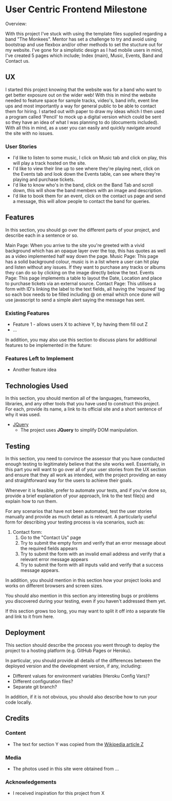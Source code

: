 # User Centric Frontend Milestone

Overview:

With this project I've stuck with using the template files supplied regarding a band "The Monkees". Mentor has set a challenge to try and avoid using bootstrap and use flexbox
and/or other methods to set the stucture out for my website. I've gone for a simplistic design as I had mobile users in mind, I've created 5 pages which include; Index (main), Music, Events,
Band and Contact us. 
 
## UX

I started this project knowing that the website was for a band who want to get better exposure out on the wider web! With this in mind the website needed to feature space for sample tracks, video's,
band info, event line ups and most importantly a way for general public to be able to contact them for hiring. I started out with paper to draw my ideas which I then used a program called 'Pencil' to mock up
a digital version which could be sent so they have an idea of what I was planning to do (documents included). With all this in mind, as a user you can easily and quickly navigate around the site with
no issues.

### User Stories

- I'd like to listen to some music, I click on Music tab and click on play, this will play a track hosted on the site.
- I'd like to view their line up to see where they're playing next, click on the Events tab and look down the Events table, can see where they're playing and purchase tickets.
- I'd like to know who's in the band, click on the Band Tab and scroll down, this will show the band members with an image and description.
- I'd like to book them for an event, click on the contact us page and send a message, this will allow people to contact the band for queries.

## Features

In this section, you should go over the different parts of your project, and describe each in a sentence or so.

Main Page: When you arrive to the site you're greeted with a vivid background which has an opaque layer over the top, this has quotes as well as a video implemented half way down the page.
Music Page: This page has a solid background colour, music is in a list where a user can hit play and listen without any issues. If they want to purchase any tracks or albums they can do so by 
            clicking on the image directly below the text.
Events Page: This page implements a table to layout the Date, Location and place to purchase tickets via an external source.
Contact Page: This utilises a form with ID's linking the label to the text fields, all having the 'required' tag so each box needs to be filled including @ on email which once done will
              use javascript to send a simple alert saying the message has sent.
 
### Existing Features
- Feature 1 - allows users X to achieve Y, by having them fill out Z
- ...


In addition, you may also use this section to discuss plans for additional features to be implemented in the future:

### Features Left to Implement
- Another feature idea

## Technologies Used

In this section, you should mention all of the languages, frameworks, libraries, and any other tools that you have used to construct this project. For each, provide its name, a link to its official site and a short sentence of why it was used.

- [JQuery](https://jquery.com)
    - The project uses **JQuery** to simplify DOM manipulation.


## Testing

In this section, you need to convince the assessor that you have conducted enough testing to legitimately believe that the site works well. Essentially, in this part you will want to go over all of your user stories from the UX section and ensure that they all work as intended, with the project providing an easy and straightforward way for the users to achieve their goals.

Whenever it is feasible, prefer to automate your tests, and if you've done so, provide a brief explanation of your approach, link to the test file(s) and explain how to run them.

For any scenarios that have not been automated, test the user stories manually and provide as much detail as is relevant. A particularly useful form for describing your testing process is via scenarios, such as:

1. Contact form:
    1. Go to the "Contact Us" page
    2. Try to submit the empty form and verify that an error message about the required fields appears
    3. Try to submit the form with an invalid email address and verify that a relevant error message appears
    4. Try to submit the form with all inputs valid and verify that a success message appears.

In addition, you should mention in this section how your project looks and works on different browsers and screen sizes.

You should also mention in this section any interesting bugs or problems you discovered during your testing, even if you haven't addressed them yet.

If this section grows too long, you may want to split it off into a separate file and link to it from here.

## Deployment

This section should describe the process you went through to deploy the project to a hosting platform (e.g. GitHub Pages or Heroku).

In particular, you should provide all details of the differences between the deployed version and the development version, if any, including:
- Different values for environment variables (Heroku Config Vars)?
- Different configuration files?
- Separate git branch?

In addition, if it is not obvious, you should also describe how to run your code locally.


## Credits

### Content
- The text for section Y was copied from the [Wikipedia article Z](https://en.wikipedia.org/wiki/Z)

### Media
- The photos used in this site were obtained from ...

### Acknowledgements

- I received inspiration for this project from X
